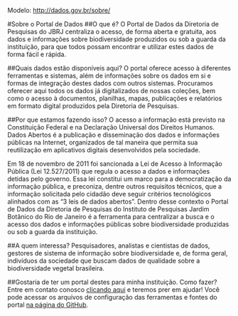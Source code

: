 Modelo: http://dados.gov.br/sobre/

#Sobre o Portal de Dados
##O que é?
O Portal de Dados da Diretoria de Pesquisas do JBRJ centraliza o acesso, de forma aberta e gratuita, aos dados e informações sobre biodiversidade produzidos ou sob a guarda da instituição, para que todos possam encontrar e utilizar estes dados de forma fácil e rápida.

##Quais dados estão disponíveis aqui?
O portal oferece acesso à diferentes ferramentas e sistemas, além de informações sobre os dados em si e formas de integração destes dados com outros sistemas. Procuramos oferecer aqui todos os dados já digitalizados de nossas coleções, bem como o acesso à documentos, planilhas, mapas, publicações e relatórios em formato digital produzidos pela Diretoria de Pesquisas.

##Por que estamos fazendo isso?
O acesso a informação está previsto na Constituição Federal e na Declaração Universal dos Direitos Humanos. Dados Abertos é a publicação e disseminação dos dados e informações públicas na Internet, organizados de tal maneira que permita sua reutilização em aplicativos digitais desenvolvidos pela sociedade.

Em 18 de novembro de 2011 foi sancionada a Lei de Acesso à Informação Pública (Lei 12.527/2011) que regula o acesso a dados e informações detidas pelo governo. Essa lei constitui um marco para a democratização da informação pública, e preconiza, dentre outros requisitos técnicos, que a informação solicitada pelo cidadão deve seguir critérios tecnológicos alinhados com as “3 leis de dados abertos”. Dentro desse contexto o Portal de Dados da Diretoria de Pesquisas do Instituto de Pesquisas Jardim Botânico do Rio de Janeiro é a ferramenta para centralizar a busca e o acesso dos dados e informações públicas sobre biodiversidade produzidas ou sob a guarda da instituição.

##A quem interessa?
Pesquisadores, analistas e cientistas de dados, gestores de sistema de informação sobre biodiversidade e, de forma geral, indivíduos da sociedade que buscam dados de qualidade sobre a biodiversidade vegetal brasileira.

##Gostaria de ter um portal destes para minha instituição. Como fazer?
Entre em contato conosco [clicando aqui](http://dados.jbrj.gov.br/contato.php) e teremos prer em ajudar! Você pode acessar os arquivos de configuração das ferramentas e fontes do portal [na página do GitHub](https://github.com/DIPEQ-JBRJ/portal_de_dados_jbrj).

